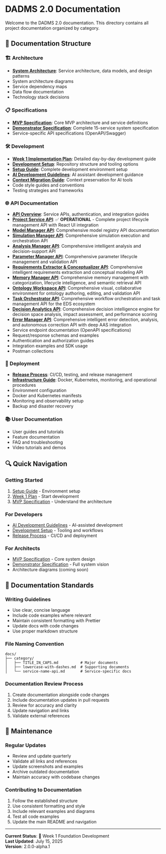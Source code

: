 # DADMS 2.0 Documentation

Welcome to the DADMS 2.0 documentation. This directory contains all project documentation organized by category.

## 📁 Documentation Structure

### 🏗️ Architecture
- **[System Architecture](architecture/README.md)**: Service architecture, data models, and design patterns
- System architecture diagrams
- Service dependency maps
- Data flow documentation
- Technology stack decisions

### 📋 Specifications
- **[MVP Specification](specifications/DADMS_MVP_SPECIFICATION.md)**: Core MVP architecture and service definitions
- **[Demonstrator Specification](specifications/DADMS_DEMONSTRATOR_SPECIFICATION.md)**: Complete 15-service system specification
- Service-specific API specifications (OpenAPI/Swagger)

### 🛠️ Development
- **[Week 1 Implementation Plan](development/DADMS_WEEK1_IMPLEMENTATION_PLAN.md)**: Detailed day-by-day development guide
- **[Development Setup](development/DEVELOPMENT_SETUP.md)**: Repository structure and tooling options  
- **[Setup Guide](development/SETUP_GUIDE.md)**: Complete development environment setup
- **[AI Development Guidelines](development/.ai-dev-guidelines.md)**: AI assistant development guidance
- **[Context Migration Guide](development/DADMS_CONTEXT_MIGRATION_GUIDE.md)**: Context preservation for AI tools
- Code style guides and conventions
- Testing strategies and frameworks

### 🌐 API Documentation
- **[API Overview](api/README.md)**: Service APIs, authentication, and integration guides
- **[Project Service API](development/backend/project_service_api_endpoints.md)**: ✅ **OPERATIONAL** - Complete project lifecycle management API with React UI integration
- **[Model Manager API](api/model_manager_api_endpoints.md)**: Comprehensive model registry API documentation
- **[Simulation Manager API](api/simulation_manager_api_endpoints.md)**: Comprehensive simulation execution and orchestration API
- **[Analysis Manager API](api/analysis_manager_api_endpoints.md)**: Comprehensive intelligent analysis and decision-support API
- **[Parameter Manager API](development/backend/parameter_manager_service_api_endpoints.md)**: Comprehensive parameter lifecycle management and validation API
- **[Requirements Extractor & Conceptualizer API](development/backend/requirements_extractor_service_api_endpoints.md)**: Comprehensive intelligent requirements extraction and conceptual modeling API
- **[Memory Manager API](development/backend/memory_manager_service_api_endpoints.md)**: Comprehensive memory management with categorization, lifecycle intelligence, and semantic retrieval API
- **[Ontology Workspace API](development/backend/ontology_workspace_service_api_endpoints.md)**: Comprehensive visual, collaborative environment for ontology authoring, editing, and validation API
- **[Task Orchestrator API](development/backend/task_orchestrator_service_api_endpoints.md)**: Comprehensive workflow orchestration and task management API for the EDS ecosystem
- **[Decision Analytics API](development/backend/decision_analytics_service_api_endpoints.md)**: Comprehensive decision intelligence engine for decision space analysis, impact assessment, and performance scoring
- **[Error Manager API](development/backend/error_manager_service_api_endpoints.md)**: Comprehensive intelligent error detection, analysis, and autonomous correction API with deep AAS integration
- Service endpoint documentation (OpenAPI specifications)
- Request/response schemas and examples
- Authentication and authorization guides
- Integration examples and SDK usage
- Postman collections

### 🚀 Deployment
- **[Release Process](deployment/RELEASE_PROCESS.md)**: CI/CD, testing, and release management
- **[Infrastructure Guide](deployment/README.md)**: Docker, Kubernetes, monitoring, and operational procedures
- Environment configuration
- Docker and Kubernetes manifests
- Monitoring and observability setup
- Backup and disaster recovery

### 📚 User Documentation
- User guides and tutorials
- Feature documentation
- FAQ and troubleshooting
- Video tutorials and demos

## 🔍 Quick Navigation

### Getting Started
1. [Setup Guide](development/SETUP_GUIDE.md) - Environment setup
2. [Week 1 Plan](development/DADMS_WEEK1_IMPLEMENTATION_PLAN.md) - Start development
3. [MVP Specification](specifications/DADMS_MVP_SPECIFICATION.md) - Understand the architecture

### For Developers
- [AI Development Guidelines](development/.ai-dev-guidelines.md) - AI-assisted development
- [Development Setup](development/DEVELOPMENT_SETUP.md) - Tooling and workflows
- [Release Process](deployment/RELEASE_PROCESS.md) - CI/CD and deployment

### For Architects
- [MVP Specification](specifications/DADMS_MVP_SPECIFICATION.md) - Core system design
- [Demonstrator Specification](specifications/DADMS_DEMONSTRATOR_SPECIFICATION.md) - Full system vision
- Architecture diagrams (coming soon)

## 📖 Documentation Standards

### Writing Guidelines
- Use clear, concise language
- Include code examples where relevant
- Maintain consistent formatting with Prettier
- Update docs with code changes
- Use proper markdown structure

### File Naming Convention
```
docs/
├── category/
│   ├── TITLE_IN_CAPS.md          # Major documents
│   ├── lowercase-with-dashes.md  # Supporting documents
│   └── service-name-api.md       # Service-specific docs
```

### Documentation Review Process
1. Create documentation alongside code changes
2. Include documentation updates in pull requests
3. Review for accuracy and clarity
4. Update navigation and links
5. Validate external references

## 🔄 Maintenance

### Regular Updates
- Review and update quarterly
- Validate all links and references
- Update screenshots and examples
- Archive outdated documentation
- Maintain accuracy with codebase changes

### Contributing to Documentation
1. Follow the established structure
2. Use consistent formatting and style
3. Include relevant examples and diagrams
4. Test all code examples
5. Update the main README and navigation

---

**Current Status**: 📍 Week 1 Foundation Development  
**Last Updated**: July 15, 2025  
**Version**: 2.0.0-alpha.1
